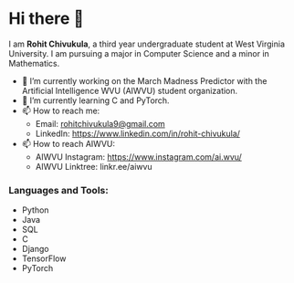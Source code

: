 # Hi there 👋

I am **Rohit Chivukula**, a third year undergraduate student at West Virginia University. I am pursuing a major in Computer Science and a minor in Mathematics. 

- 🔭 I’m currently working on the March Madness Predictor with the Artificial Intelligence WVU (AIWVU) student organization. 
- 🌱 I’m currently learning C and PyTorch.  
- 📫 How to reach me: 
  - Email: rohitchivukula9@gmail.com
  - LinkedIn: https://www.linkedin.com/in/rohit-chivukula/
- 📫 How to reach AIWVU: 
  - AIWVU Instagram: https://www.instagram.com/ai.wvu/ 
  - AIWVU Linktree: linkr.ee/aiwvu

### Languages and Tools: 
- Python 
- Java
- SQL
- C
- Django
- TensorFlow
- PyTorch

<!--
**rochiv/rochiv** is a ✨ _special_ ✨ repository because its `README.md` (this file) appears on your GitHub profile.

Here are some ideas to get you started:

- 🔭 I’m currently working on ...
- 🌱 I’m currently learning ...
- 👯 I’m looking to collaborate on ...
- 🤔 I’m looking for help with ...
- 💬 Ask me about ...
- 📫 How to reach me: ...
- 😄 Pronouns: ...
- ⚡ Fun fact: ...
-->

